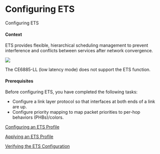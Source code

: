 Configuring ETS
===============

Configuring ETS

#### Context

ETS provides flexible, hierarchical scheduling management to prevent interference and conflicts between services after network convergence.

![](public_sys-resources/note_3.0-en-us.png) 

The CE6885-LL (low latency mode) does not support the ETS function.



#### Prerequisites

Before configuring ETS, you have completed the following tasks:

* Configure a link layer protocol so that interfaces at both ends of a link are up.
* Configure priority mapping to map packet priorities to per-hop behaviors (PHBs)/colors.


[Configuring an ETS Profile](galaxy_dcb_cfg_0015.html)



[Applying an ETS Profile](galaxy_dcb_cfg_0016.html)



[Verifying the ETS Configuration](galaxy_dcb_cfg_0017.html)